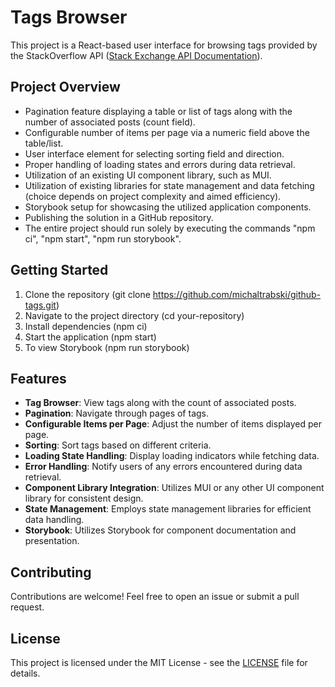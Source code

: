 # Tags Browser

This project is a React-based user interface for browsing tags provided by the StackOverflow API ([Stack Exchange API Documentation](https://api.stackexchange.com/docs)).

## Project Overview

- Pagination feature displaying a table or list of tags along with the number of associated posts (count field).
- Configurable number of items per page via a numeric field above the table/list.
- User interface element for selecting sorting field and direction.
- Proper handling of loading states and errors during data retrieval.
- Utilization of an existing UI component library, such as MUI.
- Utilization of existing libraries for state management and data fetching (choice depends on project complexity and aimed efficiency).
- Storybook setup for showcasing the utilized application components.
- Publishing the solution in a GitHub repository.
- The entire project should run solely by executing the commands "npm ci", "npm start", "npm run storybook".

## Getting Started

1. Clone the repository (git clone https://github.com/michaltrabski/github-tags.git)
2. Navigate to the project directory (cd your-repository)
3. Install dependencies (npm ci)
4. Start the application (npm start)
5. To view Storybook (npm run storybook)

## Features

- **Tag Browser**: View tags along with the count of associated posts.
- **Pagination**: Navigate through pages of tags.
- **Configurable Items per Page**: Adjust the number of items displayed per page.
- **Sorting**: Sort tags based on different criteria.
- **Loading State Handling**: Display loading indicators while fetching data.
- **Error Handling**: Notify users of any errors encountered during data retrieval.
- **Component Library Integration**: Utilizes MUI or any other UI component library for consistent design.
- **State Management**: Employs state management libraries for efficient data handling.
- **Storybook**: Utilizes Storybook for component documentation and presentation.

## Contributing

Contributions are welcome! Feel free to open an issue or submit a pull request.

## License

This project is licensed under the MIT License - see the [LICENSE](LICENSE) file for details.
